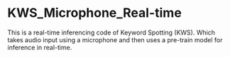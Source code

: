 # KWS_Microphone_Real-time
This is a real-time inferencing code of Keyword Spotting (KWS). Which takes audio input using a microphone and then uses a pre-train model for inference in real-time. 

